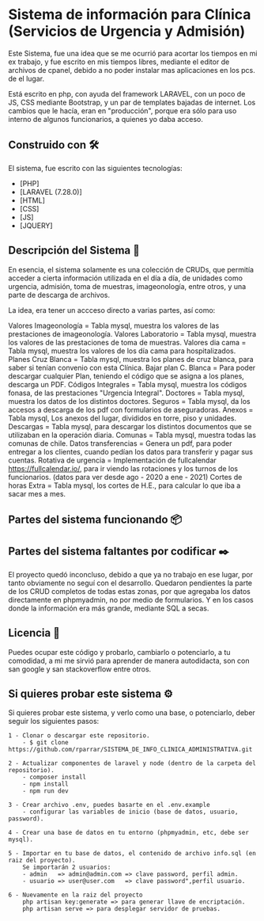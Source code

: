# Sistema de información para Clínica (Servicios de Urgencia y Admisión)
Este Sistema, fue una idea que se me ocurrió para acortar los tiempos en mi ex trabajo, y fue escrito en mis tiempos libres, mediante el editor de archivos de cpanel, debido a no poder instalar mas aplicaciones en los pcs. de el lugar.

Está escrito en php, con ayuda del framework LARAVEL, con un poco de JS, CSS mediante Bootstrap, y un par de templates bajadas de internet.
Los cambios que le hacía, eran en "producción", porque era sólo para uso interno de algunos funcionarios, a quienes yo daba acceso.

## Construido con 🛠️
El sistema, fue escrito con las siguientes tecnologías:

* [PHP]
* [LARAVEL (7.28.0)]
* [HTML]
* [CSS]
* [JS]
* [JQUERY]

## Descripción del Sistema 📄
En esencia, el sistema solamente es una colección de CRUDs, que permitía acceder a cierta información utilizada en el día a día, de unidades como urgencia, admisión, toma de muestras, imageonología, entre otros, y una parte de descarga de archivos.

La idea, era tener un accceso directo a varias partes, así como:

Valores Imageonología = Tabla mysql, muestra los valores de las prestaciones de imageonología.
Valores Laboratorio   = Tabla mysql, muestra los valores de las prestaciones de toma de muestras.
Valores dia cama      = Tabla mysql, muestra los valores de los día cama para hospitalizados.
Planes Cruz Blanca    = Tabla mysql, muestra los planes de cruz blanca, para saber si tenían convenio con esta Clínica.
Bajar plan C. Blanca  = Para poder descargar cualquier Plan, teniendo el código que se asigna a los planes, descarga un PDF.
Códigos Integrales    = Tabla mysql, muestra los códigos fonasa, de las prestaciones "Urgencia Integral".
Doctores              = Tabla mysql, muestra los datos de los distintos doctores. 
Seguros               = Tabla mysql, da los accesos a descarga de los pdf con formularios de aseguradoras. 
Anexos                = Tabla mysql, Los anexos del lugar, divididos en torre, piso y unidades. 
Descargas             = Tabla mysql, para descargar los distintos documentos que se utilizaban en la operación diaria.
Comunas               = Tabla mysql, muestra todas las comunas de chile.
Datos transferencias  = Genera un pdf, para poder entregar a los clientes, cuando pedían los datos para transferir y pagar sus cuentas.
Rotativa de urgencia  = Implementación de fullcalendar https://fullcalendar.io/, para ir viendo las rotaciones y los turnos de los funcionarios.
(datos para ver desde ago - 2020 a ene - 2021)
Cortes de horas Extra = Tabla mysql, los cortes de H.E., para calcular lo que iba a sacar mes a mes.

## Partes del sistema funcionando 📦



## Partes del sistema faltantes por codificar ✒️

El proyecto quedó inconcluso, debido a que ya no trabajo en ese lugar, por tanto obviamente no seguí con el desarrollo.
Quedaron pendientes la parte de los CRUD completos de todas estas zonas, por que agregaba los datos directamente en phpmyadmin, no por medio de formularios.
Y en los casos donde la información era más grande, mediante SQL a secas.

## Licencia 📄

Puedes ocupar este código y probarlo, cambiarlo o potenciarlo, a tu comodidad, a mi me sirvió para aprender de manera autodidacta, son con san google y san stackoverflow entre otros.

## Si quieres probar este sistema ⚙️

Si quieres probar este sistema, y verlo como una base, o potenciarlo, deber seguir los siguientes pasos:


```
1 - Clonar o descargar este repositorio.
    - $ git clone https://github.com/rparrar/SISTEMA_DE_INFO_CLINICA_ADMINISTRATIVA.git
```
```
2 - Actualizar componentes de laravel y node (dentro de la carpeta del repositorio).
    - composer install
    - npm install 
    - npm run dev
```
```
3 - Crear archivo .env, puedes basarte en el .env.example
    - configurar las variables de inicio (base de datos, usuario, password).
```
```
4 - Crear una base de datos en tu entorno (phpmyadmin, etc, debe ser mysql).
```
```
5 - Importar en tu base de datos, el contenido de archivo info.sql (en raiz del proyecto).
    Se importarán 2 usuarios:
    - admin   => admin@admin.com => clave password, perfil admin.
    - usuario => user@user.com   => clave password",perfil usuario.
```
```
6 - Nuevamente en la raiz del proyecto
    php artisan key:generate => para generar llave de encriptación.
    php artisan serve => para desplegar servidor de pruebas.
```
